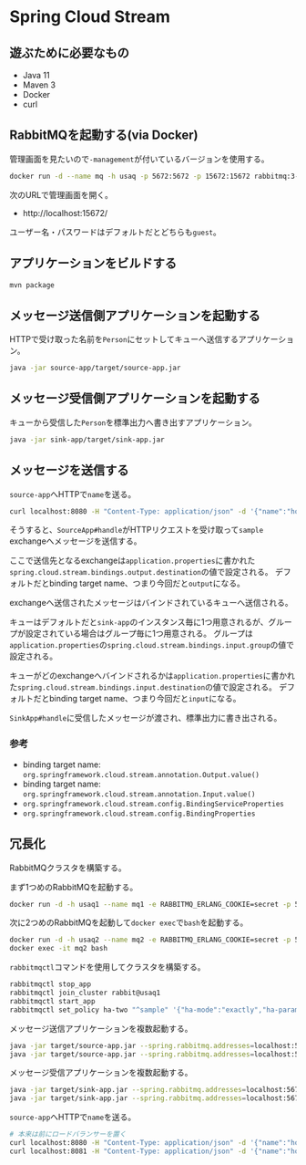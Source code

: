 # Spring Cloud Stream

## 遊ぶために必要なもの

- Java 11
- Maven 3
- Docker
- curl

## RabbitMQを起動する(via Docker)

管理画面を見たいので`-management`が付いているバージョンを使用する。

```sh
docker run -d --name mq -h usaq -p 5672:5672 -p 15672:15672 rabbitmq:3-management
```

次のURLで管理画面を開く。

- http://localhost:15672/

ユーザー名・パスワードはデフォルトだとどちらも`guest`。

## アプリケーションをビルドする

```sh
mvn package
```

## メッセージ送信側アプリケーションを起動する

HTTPで受け取った名前を`Person`にセットしてキューへ送信するアプリケーション。

```sh
java -jar source-app/target/source-app.jar
```

## メッセージ受信側アプリケーションを起動する

キューから受信した`Person`を標準出力へ書き出すアプリケーション。

```sh
java -jar sink-app/target/sink-app.jar
```

## メッセージを送信する

`source-app`へHTTPで`name`を送る。

```sh
curl localhost:8080 -H "Content-Type: application/json" -d '{"name":"hoge"}'
```

そうすると、`SourceApp#handle`がHTTPリクエストを受け取って`sample` exchangeへメッセージを送信する。

ここで送信先となるexchangeは`application.properties`に書かれた`spring.cloud.stream.bindings.output.destination`の値で設定される。
デフォルトだとbinding target name、つまり今回だと`output`になる。

exchangeへ送信されたメッセージはバインドされているキューへ送信される。

キューはデフォルトだと`sink-app`のインスタンス毎に1つ用意されるが、グループが設定されている場合はグループ毎に1つ用意される。
グループは`application.properties`の`spring.cloud.stream.bindings.input.group`の値で設定される。

キューがどのexchangeへバインドされるかは`application.properties`に書かれた`spring.cloud.stream.bindings.input.destination`の値で設定される。
デフォルトだとbinding target name、つまり今回だと`input`になる。

`SinkApp#handle`に受信したメッセージが渡され、標準出力に書き出される。

### 参考

- binding target name: `org.springframework.cloud.stream.annotation.Output.value()`
- binding target name: `org.springframework.cloud.stream.annotation.Input.value()`
- `org.springframework.cloud.stream.config.BindingServiceProperties`
- `org.springframework.cloud.stream.config.BindingProperties`

## 冗長化

RabbitMQクラスタを構築する。

まず1つめのRabbitMQを起動する。

```sh
docker run -d -h usaq1 --name mq1 -e RABBITMQ_ERLANG_COOKIE=secret -p 5672:5672 -p 15672:15672 rabbitmq:3-management
```

次に2つめのRabbitMQを起動して`docker exec`で`bash`を起動する。

```sh
docker run -d -h usaq2 --name mq2 -e RABBITMQ_ERLANG_COOKIE=secret -p 5673:5672 --link mq1 rabbitmq:3-management
docker exec -it mq2 bash
```

`rabbitmqctl`コマンドを使用してクラスタを構築する。

```sh
rabbitmqctl stop_app
rabbitmqctl join_cluster rabbit@usaq1
rabbitmqctl start_app
rabbitmqctl set_policy ha-two "^sample" '{"ha-mode":"exactly","ha-params":2,"ha-sync-mode":"automatic"}'
```

メッセージ送信アプリケーションを複数起動する。

```sh
java -jar target/source-app.jar --spring.rabbitmq.addresses=localhost:5672,localhost:5673
java -jar target/source-app.jar --spring.rabbitmq.addresses=localhost:5672,localhost:5673 --server.port=8081
```

メッセージ受信アプリケーションを複数起動する。

```sh
java -jar target/sink-app.jar --spring.rabbitmq.addresses=localhost:5672,localhost:5673
java -jar target/sink-app.jar --spring.rabbitmq.addresses=localhost:5672,localhost:5673
```

`source-app`へHTTPで`name`を送る。

```sh
# 本来は前にロードバランサーを置く
curl localhost:8080 -H "Content-Type: application/json" -d '{"name":"hoge"}'
curl localhost:8081 -H "Content-Type: application/json" -d '{"name":"hoge"}'
```
